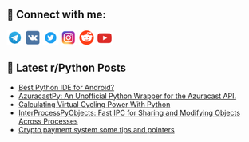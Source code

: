 ## 🔎 Connect with me:
[<img src="https://github.com/bullbesh/bullbesh/blob/main/images/Telegram.png" width="32" height="32" />](https://t.me/bullbesh)
[<img src="https://github.com/bullbesh/bullbesh/blob/main/images/VK.png" width="32" height="32" />](https://vk.com/bullbesh)
[<img src="https://github.com/bullbesh/bullbesh/blob/main/images/Twitter.png" width="32" height="32" />](https://twitter.com/bullbesh1)
[<img src="https://github.com/bullbesh/bullbesh/blob/main/images/Instagram.png" width="32" height="32" />](https://www.instagram.com/bullbesh)
[<img src="https://github.com/bullbesh/bullbesh/blob/main/images/Reddit.png" width="32" height="32" />](https://www.reddit.com/user/bullbesh)
[<img src="https://github.com/bullbesh/bullbesh/blob/main/images/YouTube.png" width="32" height="32" />](https://www.youtube.com/channel/UCtfjRs6uzgq5mfm8S06WTcg)

## 📕 Latest r/Python Posts
<!-- BLOG-POST-LIST:START -->
- [Best Python IDE for Android?](https://www.reddit.com/r/Python/comments/1cnvs3i/best_python_ide_for_android/)
- [AzuracastPy: An Unofficial Python Wrapper for the Azuracast API.](https://www.reddit.com/r/Python/comments/1cnsoz5/azuracastpy_an_unofficial_python_wrapper_for_the/)
- [Calculating Virtual Cycling Power With Python](https://www.reddit.com/r/Python/comments/1cnr0g3/calculating_virtual_cycling_power_with_python/)
- [InterProcessPyObjects: Fast IPC for Sharing and Modifying Objects Across Processes](https://www.reddit.com/r/Python/comments/1cnlumy/interprocesspyobjects_fast_ipc_for_sharing_and/)
- [Crypto payment system some tips and pointers](https://www.reddit.com/r/Python/comments/1cnlk9g/crypto_payment_system_some_tips_and_pointers/)
<!-- BLOG-POST-LIST:END -->
